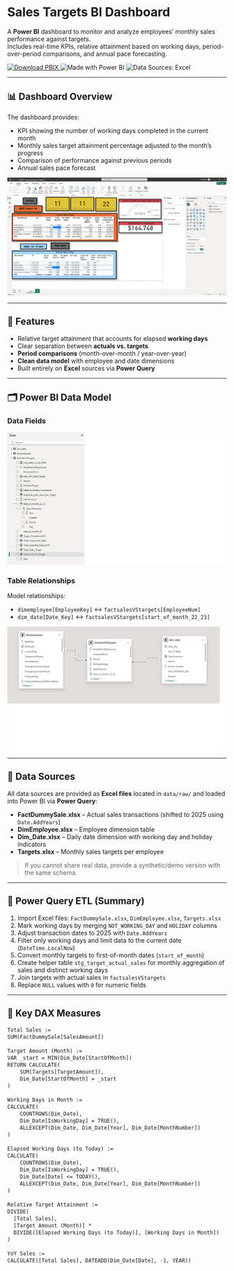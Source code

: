# Sales Targets BI Dashboard

A **Power BI** dashboard to monitor and analyze employees’ monthly sales performance against targets.  
Includes real-time KPIs, relative attainment based on working days, period-over-period comparisons, and annual pace forecasting.

<p align="left">
  <a href="https://github.com/DanielBonder/Sales-Targets-BI/raw/main/PowerBI/PROJECT.pbix">
    <img alt="Download PBIX" src="https://img.shields.io/badge/Download-PBIX-blue?logo=power-bi&logoColor=white" />
  </a>
  <img alt="Made with Power BI" src="https://img.shields.io/badge/Made%20with-Power%20BI-yellow?logo=power-bi&logoColor=white" />
  <img alt="Data Sources: Excel" src="https://img.shields.io/badge/Data%20Sources-Excel-green?logo=microsoft-excel&logoColor=white" />
</p>

---

## 📊 Dashboard Overview
The dashboard provides:
- KPI showing the number of working days completed in the current month
- Monthly sales target attainment percentage adjusted to the month’s progress
- Comparison of performance against previous periods
- Annual sales pace forecast

![Dashboard Overview](images/model-Deshborad.png)

---

## 🧭 Features
- Relative target attainment that accounts for elapsed **working days**
- Clear separation between **actuals vs. targets**
- **Period comparisons** (month-over-month / year-over-year)
- **Clean data model** with employee and date dimensions
- Built entirely on **Excel** sources via **Power Query**

---

## 🗂 Power BI Data Model

### Data Fields
![Data Fields](images/model-data-fields.png)

### Table Relationships
Model relationships:
- `dimemployee[EmployeeKey]` ↔ `factsalesVStargets[EmployeeNum]`
- `dim_date[Date_Key]` ↔ `factsalesVStargets[start_of_month_22_23]`

![Relationships Diagram](images/model-relationships.png)

---

## 📂 Data Sources
All data sources are provided as **Excel files** located in `data/raw/` and loaded into Power BI via **Power Query**:

- **FactDummySale.xlsx** – Actual sales transactions (shifted to 2025 using `Date.AddYears`)
- **DimEmployee.xlsx** – Employee dimension table
- **Dim_Date.xlsx** – Daily date dimension with working day and holiday indicators
- **Targets.xlsx** – Monthly sales targets per employee

> If you cannot share real data, provide a synthetic/demo version with the same schema.

---

## 🔄 Power Query ETL (Summary)
1. Import Excel files: `FactDummySale.xlsx`, `DimEmployee.xlsx`, `Targets.xlsx`
2. Mark working days by merging `NOT_WORKING_DAY` and `HOLIDAY` columns
3. Adjust transaction dates to 2025 with `Date.AddYears`
4. Filter only working days and limit data to the current date (`DateTime.LocalNow`)
5. Convert monthly targets to first-of-month dates (`start_of_month`)
6. Create helper table `stg_target_actual_sales` for monthly aggregation of sales and distinct working days
7. Join targets with actual sales in `factsalesVStargets`
8. Replace `NULL` values with `0` for numeric fields

---

## 🧮 Key DAX Measures
```DAX
Total Sales :=
SUM(FactDummySale[SalesAmount])

Target Amount (Month) :=
VAR _start = MIN(Dim_Date[StartOfMonth])
RETURN CALCULATE(
    SUM(Targets[TargetAmount]),
    Dim_Date[StartOfMonth] = _start
)

Working Days in Month :=
CALCULATE(
    COUNTROWS(Dim_Date),
    Dim_Date[IsWorkingDay] = TRUE(),
    ALLEXCEPT(Dim_Date, Dim_Date[Year], Dim_Date[MonthNumber])
)

Elapsed Working Days (to Today) :=
CALCULATE(
    COUNTROWS(Dim_Date),
    Dim_Date[IsWorkingDay] = TRUE(),
    Dim_Date[Date] <= TODAY(),
    ALLEXCEPT(Dim_Date, Dim_Date[Year], Dim_Date[MonthNumber])
)

Relative Target Attainment :=
DIVIDE(
  [Total Sales],
  [Target Amount (Month)] *
  DIVIDE([Elapsed Working Days (to Today)], [Working Days in Month])
)

YoY Sales :=
CALCULATE([Total Sales], DATEADD(Dim_Date[Date], -1, YEAR))
